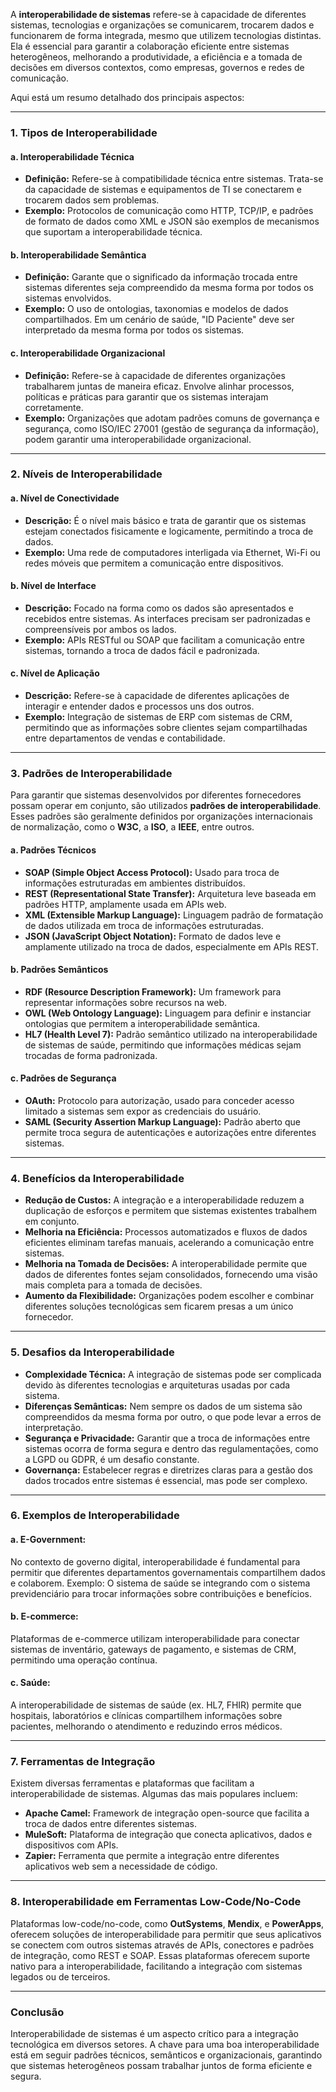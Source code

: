 

A **interoperabilidade de sistemas** refere-se à capacidade de diferentes sistemas, tecnologias e organizações se comunicarem, trocarem dados e funcionarem de forma integrada, mesmo que utilizem tecnologias distintas. Ela é essencial para garantir a colaboração eficiente entre sistemas heterogêneos, melhorando a produtividade, a eficiência e a tomada de decisões em diversos contextos, como empresas, governos e redes de comunicação.

Aqui está um resumo detalhado dos principais aspectos:

---

### 1. **Tipos de Interoperabilidade**

#### a. **Interoperabilidade Técnica**
- **Definição:** Refere-se à compatibilidade técnica entre sistemas. Trata-se da capacidade de sistemas e equipamentos de TI se conectarem e trocarem dados sem problemas.
- **Exemplo:** Protocolos de comunicação como HTTP, TCP/IP, e padrões de formato de dados como XML e JSON são exemplos de mecanismos que suportam a interoperabilidade técnica.

#### b. **Interoperabilidade Semântica**
- **Definição:** Garante que o significado da informação trocada entre sistemas diferentes seja compreendido da mesma forma por todos os sistemas envolvidos.
- **Exemplo:** O uso de ontologias, taxonomias e modelos de dados compartilhados. Em um cenário de saúde, "ID Paciente" deve ser interpretado da mesma forma por todos os sistemas.

#### c. **Interoperabilidade Organizacional**
- **Definição:** Refere-se à capacidade de diferentes organizações trabalharem juntas de maneira eficaz. Envolve alinhar processos, políticas e práticas para garantir que os sistemas interajam corretamente.
- **Exemplo:** Organizações que adotam padrões comuns de governança e segurança, como ISO/IEC 27001 (gestão de segurança da informação), podem garantir uma interoperabilidade organizacional.

---

### 2. **Níveis de Interoperabilidade**

#### a. **Nível de Conectividade**
- **Descrição:** É o nível mais básico e trata de garantir que os sistemas estejam conectados fisicamente e logicamente, permitindo a troca de dados.
- **Exemplo:** Uma rede de computadores interligada via Ethernet, Wi-Fi ou redes móveis que permitem a comunicação entre dispositivos.

#### b. **Nível de Interface**
- **Descrição:** Focado na forma como os dados são apresentados e recebidos entre sistemas. As interfaces precisam ser padronizadas e compreensíveis por ambos os lados.
- **Exemplo:** APIs RESTful ou SOAP que facilitam a comunicação entre sistemas, tornando a troca de dados fácil e padronizada.

#### c. **Nível de Aplicação**
- **Descrição:** Refere-se à capacidade de diferentes aplicações de interagir e entender dados e processos uns dos outros.
- **Exemplo:** Integração de sistemas de ERP com sistemas de CRM, permitindo que as informações sobre clientes sejam compartilhadas entre departamentos de vendas e contabilidade.

---

### 3. **Padrões de Interoperabilidade**

Para garantir que sistemas desenvolvidos por diferentes fornecedores possam operar em conjunto, são utilizados **padrões de interoperabilidade**. Esses padrões são geralmente definidos por organizações internacionais de normalização, como o **W3C**, a **ISO**, a **IEEE**, entre outros.

#### a. **Padrões Técnicos**
- **SOAP (Simple Object Access Protocol):** Usado para troca de informações estruturadas em ambientes distribuídos.
- **REST (Representational State Transfer):** Arquitetura leve baseada em padrões HTTP, amplamente usada em APIs web.
- **XML (Extensible Markup Language):** Linguagem padrão de formatação de dados utilizada em troca de informações estruturadas.
- **JSON (JavaScript Object Notation):** Formato de dados leve e amplamente utilizado na troca de dados, especialmente em APIs REST.

#### b. **Padrões Semânticos**
- **RDF (Resource Description Framework):** Um framework para representar informações sobre recursos na web.
- **OWL (Web Ontology Language):** Linguagem para definir e instanciar ontologias que permitem a interoperabilidade semântica.
- **HL7 (Health Level 7):** Padrão semântico utilizado na interoperabilidade de sistemas de saúde, permitindo que informações médicas sejam trocadas de forma padronizada.

#### c. **Padrões de Segurança**
- **OAuth:** Protocolo para autorização, usado para conceder acesso limitado a sistemas sem expor as credenciais do usuário.
- **SAML (Security Assertion Markup Language):** Padrão aberto que permite troca segura de autenticações e autorizações entre diferentes sistemas.

---

### 4. **Benefícios da Interoperabilidade**

- **Redução de Custos:** A integração e a interoperabilidade reduzem a duplicação de esforços e permitem que sistemas existentes trabalhem em conjunto.
- **Melhoria na Eficiência:** Processos automatizados e fluxos de dados eficientes eliminam tarefas manuais, acelerando a comunicação entre sistemas.
- **Melhoria na Tomada de Decisões:** A interoperabilidade permite que dados de diferentes fontes sejam consolidados, fornecendo uma visão mais completa para a tomada de decisões.
- **Aumento da Flexibilidade:** Organizações podem escolher e combinar diferentes soluções tecnológicas sem ficarem presas a um único fornecedor.

---

### 5. **Desafios da Interoperabilidade**

- **Complexidade Técnica:** A integração de sistemas pode ser complicada devido às diferentes tecnologias e arquiteturas usadas por cada sistema.
- **Diferenças Semânticas:** Nem sempre os dados de um sistema são compreendidos da mesma forma por outro, o que pode levar a erros de interpretação.
- **Segurança e Privacidade:** Garantir que a troca de informações entre sistemas ocorra de forma segura e dentro das regulamentações, como a LGPD ou GDPR, é um desafio constante.
- **Governança:** Estabelecer regras e diretrizes claras para a gestão dos dados trocados entre sistemas é essencial, mas pode ser complexo.

---

### 6. **Exemplos de Interoperabilidade**

#### a. **E-Government:**
No contexto de governo digital, interoperabilidade é fundamental para permitir que diferentes departamentos governamentais compartilhem dados e colaborem. Exemplo: O sistema de saúde se integrando com o sistema previdenciário para trocar informações sobre contribuições e benefícios.

#### b. **E-commerce:**
Plataformas de e-commerce utilizam interoperabilidade para conectar sistemas de inventário, gateways de pagamento, e sistemas de CRM, permitindo uma operação contínua.

#### c. **Saúde:**
A interoperabilidade de sistemas de saúde (ex. HL7, FHIR) permite que hospitais, laboratórios e clínicas compartilhem informações sobre pacientes, melhorando o atendimento e reduzindo erros médicos.

---

### 7. **Ferramentas de Integração**

Existem diversas ferramentas e plataformas que facilitam a interoperabilidade de sistemas. Algumas das mais populares incluem:

- **Apache Camel:** Framework de integração open-source que facilita a troca de dados entre diferentes sistemas.
- **MuleSoft:** Plataforma de integração que conecta aplicativos, dados e dispositivos com APIs.
- **Zapier:** Ferramenta que permite a integração entre diferentes aplicativos web sem a necessidade de código.

---

### 8. **Interoperabilidade em Ferramentas Low-Code/No-Code**

Plataformas low-code/no-code, como **OutSystems**, **Mendix**, e **PowerApps**, oferecem soluções de interoperabilidade para permitir que seus aplicativos se conectem com outros sistemas através de APIs, conectores e padrões de integração, como REST e SOAP. Essas plataformas oferecem suporte nativo para a interoperabilidade, facilitando a integração com sistemas legados ou de terceiros.

---

### Conclusão

Interoperabilidade de sistemas é um aspecto crítico para a integração tecnológica em diversos setores. A chave para uma boa interoperabilidade está em seguir padrões técnicos, semânticos e organizacionais, garantindo que sistemas heterogêneos possam trabalhar juntos de forma eficiente e segura.